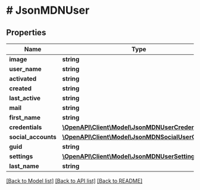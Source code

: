 # # JsonMDNUser

## Properties

Name | Type | Description | Notes
------------ | ------------- | ------------- | -------------
**image** | **string** |  | [optional]
**user_name** | **string** |  | [optional]
**activated** | **string** |  | [optional]
**created** | **string** |  | [optional]
**last_active** | **string** |  | [optional]
**mail** | **string** |  | [optional]
**first_name** | **string** |  | [optional]
**credentials** | [**\OpenAPI\Client\Model\JsonMDNUserCredentials**](JsonMDNUserCredentials.md) |  | [optional]
**social_accounts** | [**\OpenAPI\Client\Model\JsonMDNSocialUserObject[]**](JsonMDNSocialUserObject.md) |  | [optional]
**guid** | **string** |  | [optional]
**settings** | [**\OpenAPI\Client\Model\JsonMDNUserSetting[]**](JsonMDNUserSetting.md) |  | [optional]
**last_name** | **string** |  | [optional]

[[Back to Model list]](../../README.md#models) [[Back to API list]](../../README.md#endpoints) [[Back to README]](../../README.md)
